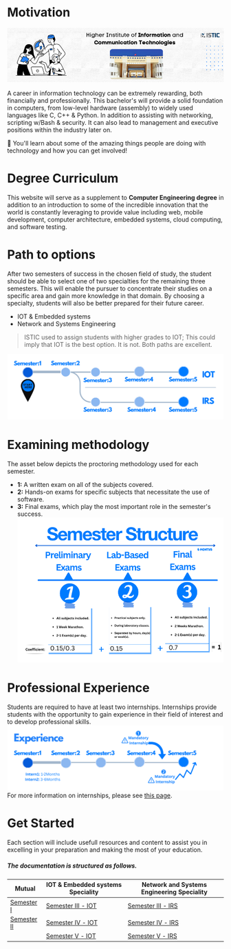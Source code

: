 <br>

# Motivation
![THINKING ABOUT THE PERFECT DESIGN](images/welcome.png)

A career in information technology can be extremely rewarding, both financially and professionally. This bachelor's will provide a solid foundation in computers, from low-level hardware (assembly) to widely used languages like C, C++ & Python. In addition to assisting with networking, scripting w/Bash & security. It can also lead to management and executive positions within the industry later on.


🎯 You'll learn about some of the amazing things people are doing with technology and how you can get involved!

# Degree Curriculum
This website will serve as a supplement to **Computer Engineering degree** in addition to an introduction to some of the incredible innovation that the world is constantly leveraging to provide value including  web, mobile development, computer architecture, embedded systems, cloud computing, and software testing.
<br>

# Path to options
After two semesters of success in the chosen field of study, the student should be able to select one of two specialties for the remaining three semesters. This will enable the pursuer to concentrate their studies on a specific area and gain more knowledge in that domain. By choosing a specialty, students will also be better prepared for their future career.
- IOT & Embedded systems
- Network and Systems Engineering

> ISTIC used to assign students with higher grades to IOT; This could imply that IOT is the best option. It is not. Both paths are excellent.

![BRANCH_INSIGHT](images/edit0.png)

# Examining methodology
The asset below depicts the proctoring methodology used for each semester.
- **1:** A written exam on all of the subjects covered.
- **2:** Hands-on exams for specific subjects that necessitate the use of software.
- **3:** Final exams, which play the most important role in the semester's success.
![Photo of Semester](images/enstructure.png)

# Professional Experience
Students are required to have at least two internships. Internships provide students with the opportunity to gain experience in their field of interest and to develop professional skills. 
![Interns](images/intern.png)
For more information on internships, please see [this page](https://istic.computer-engineering.tech/#/intern).

# Get Started


Each section will include usefull resources and content to assist you in excelling in your preparation and making the most of your education.
##### The documentation is structured as follows.

| Mutual      | IOT & Embedded systems Speciality |Network and Systems Engineering Speciality |
| ----------- | ----------- |----------- |
| [Semester Ⅰ](Semester1/1.md )|[Semester Ⅲ - IOT](Semester3-IOT/3.md)| [Semester Ⅲ - IRS](Semester3-IRS/3.md)|
| [Semester Ⅱ](Semester2/2.md)        |[Semester Ⅳ - IOT](Semester4-IOT/4.md)| [Semester Ⅳ - IRS](Semester4-IRS/4.md) |
|         |[Semester Ⅴ - IOT](Semester5-IOT/5.md)| [Semester Ⅴ - IRS](Semester5-IRS/5.md) |


